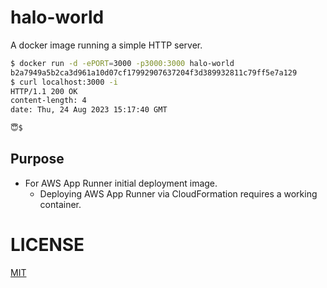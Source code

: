 # halo-world

A docker image running a simple HTTP server.

```bash
$ docker run -d -ePORT=3000 -p3000:3000 halo-world
b2a7949a5b2ca3d961a10d07cf17992907637204f3d389932811c79ff5e7a129
$ curl localhost:3000 -i
HTTP/1.1 200 OK
content-length: 4
date: Thu, 24 Aug 2023 15:17:40 GMT

😇$ 
```

## Purpose

- For AWS App Runner initial deployment image.
    - Deploying AWS App Runner via CloudFormation requires a working container.

# LICENSE

[MIT](LICENSE)
